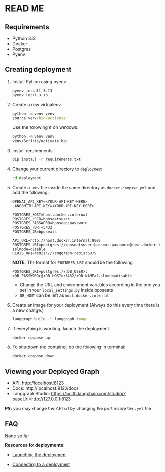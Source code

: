 # READ ME

## Requirements

- Python 3.13
- Docker
- Postgres
- Pyenv

## Creating deployment

1. Install Python using pyenv

    ```cmd
    pyenv install 3.13
    pyenv local 3.13
    ```

2. Create a new virtualenv

    ```cmd
    python -m venv venv
    source venv/bin/activate
    ```

    Use the following if on windows:

    ```cmd
    python -m venv venv
    venv/Scripts/activate.bat
    ```

3. Install requirements

    ```cmd
    pip install -r requirements.txt
    ```

4. Change your current directory to `deployment`

    ```cmd
    cd deployment
    ```

5. Create a `.env` file inside the same directory as `docker-compose.yml` and add the following:

    ```env
    OPENAI_API_KEY=<YOUR-API-KEY-HERE>
    LANGSMITH_API_KEY=<YOUR-API-KEY-HERE>

    POSTGRES_HOST=host.docker.internal
    POSTGRES_USER=bposeatsuser
    POSTGRES_PASSWORD=bposeatspassword
    POSTGRES_PORT=5432
    POSTGRES_DB=bposeats

    API_URL=http://host.docker.internal:8000
    POSTGRES_URI=postgres://bposeatsuser:bposeatspassword@host.docker.internal:5432/bposeats?sslmode=disable
    REDIS_URI=redis://langgraph-redis:6379
    ```

    **NOTE**: The format for `POSTGRES_URI` should be the following:

    ```env
    POSTGRES_URI=postgres://<DB_USER>:<DB_PASSWORD>@<DB_HOST>:5432/<DB_NAME>?sslmode=disable
    ```

    - Change the URL and environment variables according to the one you set in your `local_settings.py` inside bposeats
    - `DB_HOST` can be left as `host.docker.internal`

6. Create an image for your deployment (Always do this every time there is a new change.)

    ```cmd
    langgraph build -t langgraph-image
    ```

7. If everything is working, launch the deployment.

    ```cmd
    docker-compose up
    ```

8. To shutdown the container, do the following in terminal:

    ```cmd
    docker-compose down
    ```

## Viewing your Deployed Graph

- API: http://localhost:8123
- Docs: http://localhost:8123/docs
- Langgraph Studio: https://smith.langchain.com/studio/?baseUrl=http://127.0.0.1:8123

__PS__: you may change the API url by changing the port inside the `.yml` file

## FAQ

None so far

__Resources for deployments:__

- [Launching the deployment](https://colab.research.google.com/github/langchain-ai/langchain-academy/blob/main/module-6/creating.ipynb)

- [Connecting to a deployment](https://colab.research.google.com/github/langchain-ai/langchain-academy/blob/main/module-6/connecting.ipynb)
